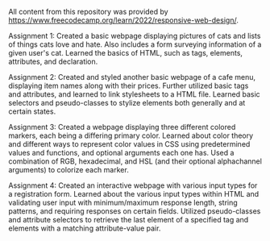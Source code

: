 All content from this repository was provided by https://www.freecodecamp.org/learn/2022/responsive-web-design/.

Assignment 1:
  Created a basic webpage displaying pictures of cats and lists of things cats love and hate. Also includes a form surveying information of a given user's cat.
  Learned the basics of HTML, such as tags, elements, attributes, and declaration.

Assignment 2:
  Created and styled another basic webpage of a cafe menu, displaying item names along with their prices.
  Further utilized basic tags and attributes, and learned to link stylesheets to a HTML file. Learned basic selectors and pseudo-classes to stylize elements both generally and at certain states.

Assignment 3:
  Created a webpage displaying three different colored markers, each being a differing primary color.
  Learned about color theory and different ways to represent color values in CSS using predetermined values and functions, and optional arguments each one has. Used a combination of RGB, hexadecimal, and HSL (and their optional alphachannel arguments) to colorize each marker. 

Assignment 4:
  Created an interactive webpage with various input types for a registration form.
  Learned about the various input types within HTML and validating user input with minimum/maximum response length, string patterns, and requiring responses on certain fields. Utilized pseudo-classes and attribute selectors to retrieve the last element of a specified tag and elements with a matching attribute-value pair.
